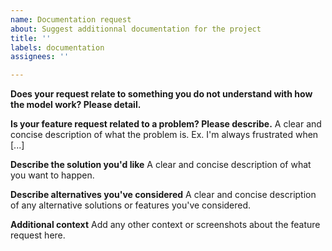 ```yaml
---
name: Documentation request
about: Suggest additionnal documentation for the project
title: ''
labels: documentation
assignees: ''

---
```


**Does your request relate to something you do not understand with how the model work? Please detail.**

**Is your feature request related to a problem? Please describe.**
A clear and concise description of what the problem is. Ex. I'm always frustrated when [...]

**Describe the solution you'd like**
A clear and concise description of what you want to happen.

**Describe alternatives you've considered**
A clear and concise description of any alternative solutions or features you've considered.

**Additional context**
Add any other context or screenshots about the feature request here.
